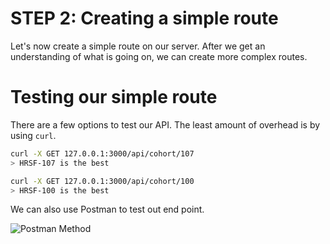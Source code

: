 # STEP 2: Creating a simple route

Let's now create a simple route on our server. After we get an understanding of what is going on, we can create more complex routes.

# Testing our simple route
There are a few options to test our API. The least amount of overhead is by using `curl`.

```sh
curl -X GET 127.0.0.1:3000/api/cohort/107
> HRSF-107 is the best
```

```sh
curl -X GET 127.0.0.1:3000/api/cohort/100
> HRSF-100 is the best
```
We can also use Postman to test out end point.

![Postman Method](https://i.imgur.com/njJRgZs.png)
